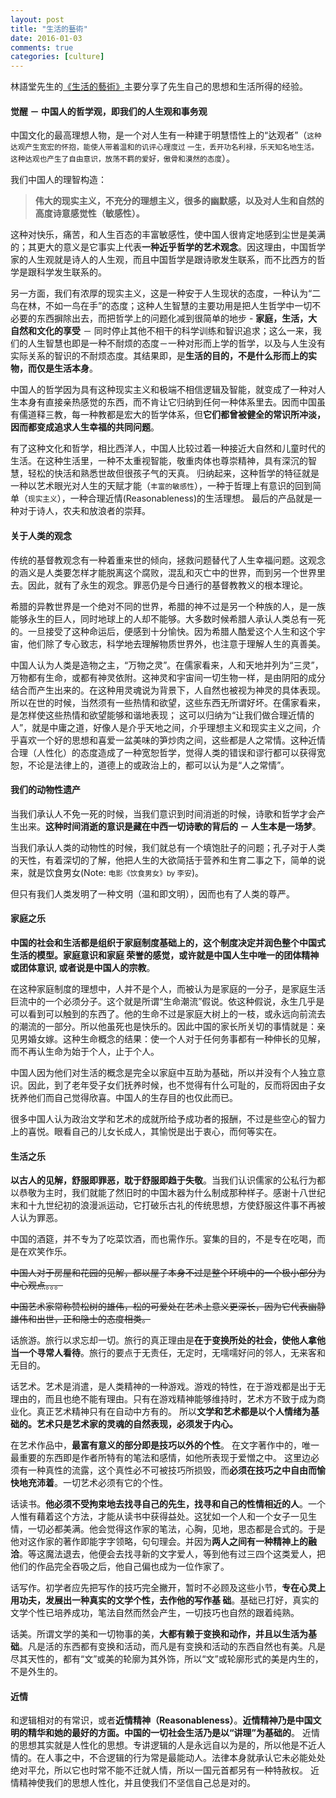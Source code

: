 ```yaml
---
layout: post
title: "生活的藝術"
date: 2016-01-03
comments: true
categories: [culture]
---
```

林語堂先生的[《生活的藝術》](http://book.douban.com/subject/1017626/)主要分享了先生自己的思想和生活所得的经验。 

#### 觉醒 － 中国人的哲学观，即我们的人生观和事务观

中国文化的最高理想人物，是一个对人生有一种建于明慧悟性上的“达观者”（<small>这种达观产生宽宏的怀抱，能使人带着温和的讥评心理度过
一生，丢开功名利禄，乐天知名地生活。这种达观也产生了自由意识，放荡不羁的爱好，傲骨和漠然的态度</small>）。

我们中国人的理智构造：  
> **伟大的现实主义，不充分的理想主义，很多的幽默感，以及对人生和自然的高度诗意感觉性（敏感性）。**

这种对快乐，痛苦，和人生百态的丰富敏感性，使中国人很肯定地感到尘世是美满的；其更大的意义是它事实上代表**一种近乎哲学的艺术观念**。因这理由，中国哲学家的人生观就是诗人的人生观，而且中国哲学是跟诗歌发生联系，而不比西方的哲学是跟科学发生联系的。

另一方面，我们有浓厚的现实主义，这是一种安于人生现状的态度，一种认为“二鸟在林，不如一鸟在手”的态度；这种人生智慧的主要功用是把人生哲学中一切不必要的东西摒除出去，而把哲学上的问题化减到很简单的地步 - **家庭，生活，大自然和文化的享受** － 同时停止其他不相干的科学训练和智识追求；这么一来，我们的人生智慧也即是一种不耐烦的态度－一种对形而上学的哲学，以及与人生没有实际关系的智识的不耐烦态度。其结果即，是**生活的目的，不是什么形而上的实物，而仅是生活本身**。

中国人的哲学因为具有这种现实主义和极端不相信逻辑及智能，就变成了一种对人生本身有直接亲热感觉的东西，而不肯让它归纳到任何一种体系里去。因而中国虽有儒道释三教，每一种教都是宏大的哲学体系，但**它们都曾被健全的常识所冲淡，因而都变成追求人生幸福的共同问题**。

有了这种文化和哲学，相比西洋人，中国人比较过着一种接近大自然和儿童时代的生活。在这种生活里，一种不太重视智能，敬重肉体也尊崇精神，具有深沉的智慧，轻松的快活和熟悉世故但很孩子气的天真。 归纳起来，这种哲学的特征就是一种以艺术眼光对人生的天赋才能（<small>丰富的敏感性</small>），一种于哲理上有意识的回到简单（<small>现实主义</small>），一种合理近情(Reasonableness)的生活理想。 最后的产品就是一种对于诗人，农夫和放浪者的崇拜。

#### 关于人类的观念

传统的基督教观念有一种着重来世的倾向，拯救问题替代了人生幸福问题。这观念的涵义是人类要怎样才能脱离这个腐败，混乱和灭亡中的世界，而到另一个世界里去。因此，就有了永生的观念。罪恶仍是今日通行的基督教教义的根本理论。

希腊的异教世界是一个绝对不同的世界，希腊的神不过是另一个种族的人，是一族能够永生的巨人，同时地球上的人却不能够。大多数时候希腊人承认人类总有一死的。一旦接受了这种命运后，便感到十分愉快。因为希腊人酷爱这个人生和这个宇宙，他们除了专心致志，科学地去理解物质世界外，也注意于理解人生的真善美。

中国人认为人类是造物之主，“万物之灵”。在儒家看来，人和天地并列为“三灵”，万物都有生命，或都有神灵依附。这神灵和宇宙间一切生物一样，是由阴阳的成分结合而产生出来的。在这种用灵魂说为背景下，人自然也被视为神灵的具体表现。所以在世的时候，当然须有一些热情和欲望，这些东西无所谓好坏。在儒家看来，是怎样使这些热情和欲望能够和谐地表现； 这可以归纳为“让我们做合理近情的人”，就是中庸之道，好像人是介乎天地之间，介乎理想主义和现实主义之间，介乎喜欢一个好的思想和喜爱一盆美味的笋炒肉之间，这些都是人之常情。这种近情合理（人性化）的态度造成了一种宽恕哲学，觉得人类的错误和谬行都可以获得宽恕，不论是法律上的，道德上的或政治上的，都可以认为是“人之常情”。

#### 我们的动物性遗产

当我们承认人不免一死的时候，当我们意识到时间消逝的时候，诗歌和哲学才会产生出来。**这种时间消逝的意识是藏在中西一切诗歌的背后的 － 人生本是一场梦**。

当我们承认人类的动物性的时候，我们就总有一个填饱肚子的问题；孔子对于人类的天性，有着深切的了解，他把人生的大欲简括于营养和生育二事之下，简单的说来，就是饮食男女(Note: <small>电影《饮食男女》by 李安</small>)。

但只有我们人类发明了一种文明（温和即文明），因而也有了人类的尊严。

####  家庭之乐

**中国的社会和生活都是组织于家庭制度基础上的，这个制度决定并润色整个中国式生活的模型。家庭意识和家庭
荣誉的感觉，或许就是中国人生中唯一的团体精神或团体意识, 或者说是中国人的宗教**。

在这种家庭制度的理想中，人并不是个人，而被认为是家庭的一分子，是家庭生活巨流中的一个必须分子。这个就是所谓“生命潮流”假说。依这种假说，永生几乎是可以看到可以触到的东西了。他的生命不过是家庭大树上的一枝，或永远向前流去的潮流的一部分。所以他虽死也是快乐的。因此中国的家长所关切的事情就是：亲见男婚女嫁。这种生命概念的结果：使一个人对于任何务事都有一种伸长的见解，而不再认生命为始于个人，止于个人。

中国人因为他们对生活的概念是完全以家庭中互助为基础，所以并没有个人独立意识。因此，到了老年受子女们抚养时候，也不觉得有什么可耻的，反而将因由子女抚养他们而自己觉得欣喜。中国人的生存目的也仅此而已。

很多中国人认为政治文学和艺术的成就所给予成功者的报酬，不过是些空心的智力上的喜悦。眼看自己的儿女长成人，其愉悦是出于衷心，而何等实在。

####  生活之乐

**以古人的见解，舒服即罪恶，耽于舒服即趋于失敬**。当我们认识儒家的公私行为都以恭敬为主时，我们就能了然旧时的中国木器为什么制成那种样子。感谢十八世纪末和十九世纪初的浪漫派运动，它打破乐古礼的传统思想，方使舒服这件事不再被人认为罪恶。

中国的酒筵，并不专为了吃菜饮酒，而也需作乐。宴集的目的，不是专在吃喝，而是在欢笑作乐。

<del>中国人对于房屋和花园的见解，都以屋子本身不过是整个环境中的一个极小部分为中心观点。。。</del>

<del>中国艺术家常称赞松树的雄伟，松的可爱处在艺术上意义更深长，因为它代表幽静雄伟和出世，正和隐士的态度相类。</del>

话旅游。旅行以求忘却一切。旅行的真正理由是**在于变换所处的社会，使他人拿他当一个寻常人看待**。旅行的要点于无责任，无定时，无嚅嚅好问的邻人，无来客和无目的。

话艺术。艺术是消遣，是人类精神的一种游戏。游戏的特性，在于游戏都是出于无理由的，而且也绝不能有理由。只有在游戏精神能够维持时，艺术方不致于成为商业化。真正艺术精神只有在自动中方有的。 所以**文学和艺术都是以个人情绪为基础的。艺术只是艺术家的灵魂的自然表现，必须发于内心。**

在艺术作品中，**最富有意义的部分即是技巧以外的个性**。 在文字著作中的，唯一最重要的东西即是作者所特有的笔法和感情，如他所表现于爱憎之中。 这里边必须有一种真性的流露，这个真性必不可被技巧所损毁，而**必须在技巧之中自由而愉快地充沛着**。一切艺术必须有它的个性。

话读书。**他必须不受拘束地去找寻自己的先生，找寻和自己的性情相近的人**。一个人惟有藉着这个方法，才能从读书中获得益处。这犹如一个人和一个女子一见生情，一切必都美满。他会觉得这作家的笔法，心胸，见地，思态都是合式的。于是他对这作家的著作即能字字领略，句句理会。并因为**两人之间有一种精神上的融洽**。等这魔法退去，他便会去找寻新的文字爱人，等到他有过三四个这类爱人，把他们的作品完全吞吸之后，他自己偏也成为一位作家了。

话写作。初学者应先把写作的技巧完全撇开，暂时不必顾及这些小节，**专在心灵上用功夫，发展出一种真实的文学个性，去作他的写作基
础**。基础已打好，真实的文学个性已培养成功，笔法自然而然会产生，一切技巧也自然的跟着纯熟。

话美。所谓文学的美和一切物事的美，**大都有赖于变换和动作，并且以生活为基础**。凡是活的东西都有变换和活动，而凡是有变换和活动的东西自然也有美。凡是尽其天性的，都有“文”或美的轮廓为其外饰，所以“文”或轮廓形式的美是内生的，不是外生的。

#### 近情

和逻辑相对的有常识，或者**近情精神（Reasonableness）**。**近情精神乃是中国文明的精华和她的最好的方面。中国的一切社会生活乃是以“讲理”为基础的**。 近情的思想其实就是人性化的思想。专讲逻辑的人是永远自以为是的，所以他是不近人情的。在人事之中，不合逻辑的行为常是最能动人。法律本身就承认它未必能处处绝对平允，所以它也时常不能不迁就人情，所以一国元首都另有一种特赦权。 近情精神使我们的思想人性化，并且使我们不坚信自己总是对的。
